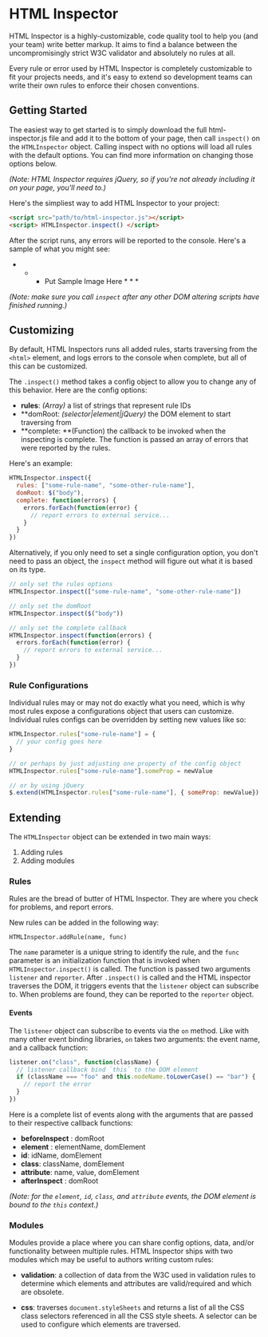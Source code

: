 # HTML Inspector

HTML Inspector is a highly-customizable, code quality tool to help you (and your team) write better markup. It aims to find a balance between the uncompromisingly strict W3C validator and absolutely no rules at all.

Every rule or error used by HTML Inspector is completely customizable to fit your projects needs, and it's easy to extend so development teams can write their own rules to enforce their chosen conventions.

## Getting Started

The easiest way to get started is to simply download the full html-inspector.js file and add it to the bottom of your page, then call `inspect()` on the `HTMLInspector` object. Calling inspect with no options will load all rules with the default options. You can find more information on changing those options below.

*(Note: HTML Inspector requires jQuery, so if you're not already including it on your page, you'll need to.)*

Here's the simpliest way to add HTML Inspector to your project:

```html
<script src="path/to/html-inspector.js"></script>
<script> HTMLInspector.inspect() </script>
```
After the script runs, any errors will be reported to the console. Here's a sample of what you might see:

* * * Put Sample Image Here * * *

*(Note: make sure you call `inspect` after any other DOM altering scripts have finished running.)*

## Customizing

By default, HTML Inspectors runs all added rules, starts traversing from the `<html>` element, and logs errors to the console when complete, but all of this can be customized.

The `.inspect()` method takes a config object to allow you to change any of this behavior. Here are the config options:

- **rules**: *(Array)* a list of strings that represent rule IDs
- **domRoot: *(selector|element|jQuery)* the DOM element to start traversing from
- **complete: **(Function) the callback to be invoked when the inspecting is complete. The function is passed an array of errors that were reported by the rules.

Here's an example:

```js
HTMLInspector.inspect({
  rules: ["some-rule-name", "some-other-rule-name"],
  domRoot: $("body"),
  complete: function(errors) {
    errors.forEach(function(error) {
      // report errors to external service...
    }
  }
})
```

Alternatively, if you only need to set a single configuration option, you don't need to pass an object, the `inspect` method will figure out what it is based on its type.

```js
// only set the rules options
HTMLInspector.inspect(["some-rule-name", "some-other-rule-name"])

// only set the domRoot
HTMLInspector.inspect($("body"))

// only set the complete callback
HTMLInspector.inspect(function(errors) {
  errors.forEach(function(error) {
    // report errors to external service...
  }
})
```

### Rule Configurations

Individual rules may or may not do exactly what you need, which is why most rules expose a configurations object that users can customize. Individual rules configs can be overridden by setting new values like so:

```js
HTMLInspector.rules["some-rule-name"] = {
  // your config goes here
}

// or perhaps by just adjusting one property of the config object
HTMLInspector.rules["some-rule-name"].someProp = newValue

// or by using jQuery
$.extend(HTMLInspector.rules["some-rule-name"], { someProp: newValue})
```


## Extending

The `HTMLInspector` object can be extended in two main ways:

1) Adding rules
2) Adding modules

### Rules

Rules are the bread of butter of HTML Inspector. They are where you check for problems, and report errors.

New rules can be added in the following way:

```
HTMLInspector.addRule(name, func)
```

The `name` parameter is a unique string to identify the rule, and the `func` parameter is an initialization function that is invoked when `HTMLInspector.inspect()` is called. The function is passed two arguments `listener` and `reporter`. After `.inspect()` is called and the HTML inspector traverses the DOM, it triggers events that the `listener` object can subscribe to. When problems are found, they can be reported to the `reporter` object.

#### Events

The `listener` object can subscribe to events via the `on` method. Like with many other event binding libraries, `on` takes two arguments: the event name, and a callback function:

```js
listener.on("class", function(className) {
  // listener callback bind `this` to the DOM element
  if (className === "foo" and this.nodeName.toLowerCase() == "bar") {
    // report the error
  }
})
```

Here is a complete list of events along with the arguments that are passed to their respective callback functions:

- **beforeInspect** : domRoot
- **element** : elementName, domElement
- **id**: idName, domElement
- **class**: className, domElement
- **attribute**: name, value, domElement
- **afterInspect** : domRoot

*(Note: for the `element`, `id`, `class`, and `attribute` events, the DOM element is bound to the `this` context.)*

### Modules

Modules provide a place where you can share config options, data, and/or functionality between multiple rules. HTML Inspector ships with two modules which may be useful to authors writing custom rules:

- **validation**: a collection of data from the W3C used in validation rules to determine which elements and attributes are valid/required and which are obsolete.

- **css**: traverses `document.styleSheets` and returns a list of all the CSS class selectors referenced in all the CSS style sheets. A selector can be used to configure which elements are traversed.